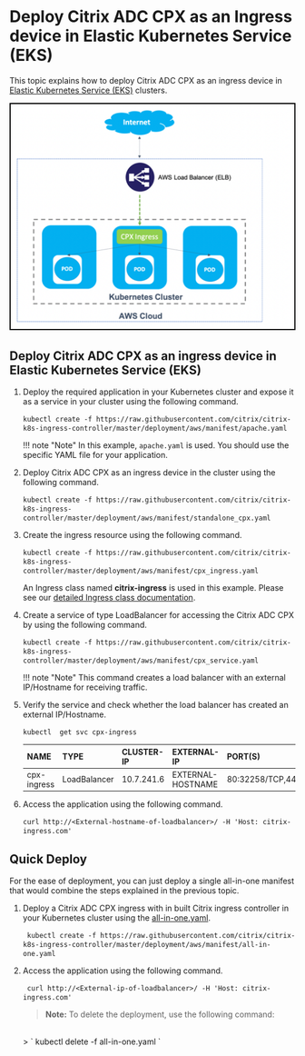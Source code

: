 # Deploy Citrix ADC CPX as an Ingress device in Elastic Kubernetes Service (EKS)

This topic explains how to deploy Citrix ADC CPX as an ingress device in [Elastic Kubernetes Service (EKS)](https://aws.amazon.com/eks/) clusters.

![CPX in EKS](https://raw.githubusercontent.com/citrix/citrix-k8s-ingress-controller/master/docs/media/AWS_standalone_cpx.png)

## Deploy Citrix ADC CPX as an ingress device in Elastic Kubernetes Service (EKS)

1.  Deploy the required application in your Kubernetes cluster and expose it as a service in your cluster using the following command.

        kubectl create -f https://raw.githubusercontent.com/citrix/citrix-k8s-ingress-controller/master/deployment/aws/manifest/apache.yaml
  
    !!! note "Note"
        In this example, ``apache.yaml`` is used. You should use the specific YAML file for your application.

1.  Deploy Citrix ADC CPX as an ingress device in the cluster using the following command.
	
	
        kubectl create -f https://raw.githubusercontent.com/citrix/citrix-k8s-ingress-controller/master/deployment/aws/manifest/standalone_cpx.yaml

1.  Create the ingress resource using the following command.

        kubectl create -f https://raw.githubusercontent.com/citrix/citrix-k8s-ingress-controller/master/deployment/aws/manifest/cpx_ingress.yaml
        

	An Ingress class named **citrix-ingress** is used in this example. Please see our [detailed Ingress class documentation](https://github.com/citrix/citrix-k8s-ingress-controller/blob/master/docs/configure/ingress-classes.md).

1.  Create a service of type LoadBalancer for accessing the Citrix ADC CPX by using the following command.

        kubectl create -f https://raw.githubusercontent.com/citrix/citrix-k8s-ingress-controller/master/deployment/aws/manifest/cpx_service.yaml

    !!! note "Note"
        This command creates a load balancer with an external IP/Hostname for receiving traffic.

1.  Verify the service and check whether the load balancer has created an external IP/Hostname.

        kubectl  get svc cpx-ingress

    |NAME | TYPE | CLUSTER-IP | EXTERNAL-IP | PORT(S) | AGE |
    | --- | ---| ----| ----| ----| ----|
    |cpx-ingress |LoadBalancer | 10.7.241.6 |  EXTERNAL-HOSTNAME | 80:32258/TCP,443:32084/TCP | 2m|


1.  Access the application using the following command.

        curl http://<External-hostname-of-loadbalancer>/ -H 'Host: citrix-ingress.com'


## Quick Deploy

For the ease of deployment, you can just deploy a single all-in-one manifest that would combine the steps explained in the previous topic.


1. Deploy a Citrix ADC CPX ingress with in built Citrix ingress controller in your Kubernetes cluster using the [all-in-one.yaml](https://github.com/citrix/citrix-k8s-ingress-controller/blob/master/deployment/aws/manifest/all-in-one.yaml).

        kubectl create -f https://raw.githubusercontent.com/citrix/citrix-k8s-ingress-controller/master/deployment/aws/manifest/all-in-one.yaml

2. Access the application using the following command.

        curl http://<External-ip-of-loadbalancer>/ -H 'Host: citrix-ingress.com'

    >**Note:**
    >To delete the deployment, use the following command:
    </br>
    > ` kubectl delete -f all-in-one.yaml `
